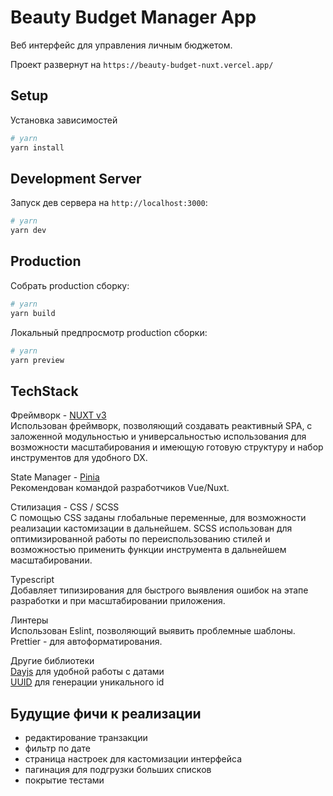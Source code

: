 # Beauty Budget Manager App

Веб интерфейс для управления личным бюджетом.

Проект развернут на `https://beauty-budget-nuxt.vercel.app/`

## Setup

Установка зависимостей

```bash
# yarn
yarn install
```

## Development Server

Запуск дев сервера на `http://localhost:3000`:

```bash
# yarn
yarn dev
```

## Production

Собрать production сборку:

```bash
# yarn
yarn build
```

Локальный предпросмотр production сборки:

```bash
# yarn
yarn preview
```

## TechStack

Фреймворк - [NUXT v3](https://nuxt.com/docs/getting-started/introduction)\
Использован фреймворк, позволяющий создавать реактивный SPA, с заложенной модульностью и универсальностью использования для возможности масштабирования и имеющую готовую структуру и набор инструментов для удобного DX.

State Manager - [Pinia](https://pinia.vuejs.org)\
Рекомендован командой разработчиков Vue/Nuxt.

Стилизация - CSS / SCSS\
С помощью CSS заданы глобальные переменные, для возможности реализации кастомизации в дальнейшем. SCSS использован для оптимизированной работы по переиспользованию стилей и возможностью применить функции инструмента в дальнейшем масштабировании.

Typescript \
Добавляет типизирования для быстрого выявления ошибок на этапе разработки и при масштабировании приложения.

Линтеры \
Использован Eslint, позволяющий выявить проблемные шаблоны. Prettier - для автоформатирования.

Другие библиотеки\
[Dayjs](https://day.js.org/docs/en/installation/installation) для удобной работы с датами\
[UUID](https://www.npmjs.com/package/uuid) для генерации уникального id

## Будущие фичи к реализации

- редактирование транзакции
- фильтр по дате
- страница настроек для кастомизации интерфейса
- пагинация для подгрузки больших списков
- покрытие тестами
